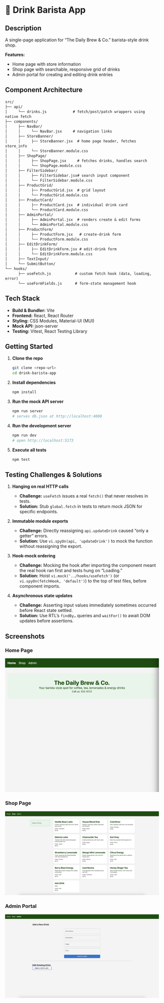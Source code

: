 # 🍹 Drink Barista App

## Description

A single-page application for “The Daily Brew & Co.” barista-style drink shop.

**Features:**

- Home page with store information
- Shop page with searchable, responsive grid of drinks
- Admin portal for creating and editing drink entries

## Component Architecture

```text
src/
├── api/
│     └── drinks.js            # fetch/post/patch wrappers using native fetch
├── components/
│     ├── NavBar/
│     │     └── NavBar.jsx     # navigation links
│     ├── StoreBanner/
│     │     ├── StoreBanner.jsx  # home page header, fetches store_info
│     │     └── StoreBanner.module.css
│     ├── ShopPage/
│     │     ├── ShopPage.jsx     # fetches drinks, handles search
│     │     └── ShopPage.module.css
│     ├── FilterSidebar/
│     │     ├── FilterSidebar.jsx# search input component
│     │     └── FilterSidebar.module.css
│     ├── ProductGrid/
│     │     ├── ProductGrid.jsx  # grid layout
│     │     └── ProductGrid.module.css
│     ├── ProductCard/
│     │     ├── ProductCard.jsx  # individual drink card
│     │     └── ProductCard.module.css
│     ├── AdminPortal/
│     │     ├── AdminPortal.jsx  # renders create & edit forms
│     │     └── AdminPortal.module.css
│     ├── ProductForm/
│     │     ├── ProductForm.jsx   # create-drink form
│     │     └── ProductForm.module.css
│     ├── EditDrinkForm/
│     │     ├── EditDrinkForm.jsx # edit-drink form
│     │     └── EditDrinkForm.module.css
│     ├── TextInput/
│     └── SubmitButton/
└── hooks/
      ├── useFetch.js           # custom fetch hook (data, loading, error)
      └── useFormFields.js      # form-state management hook
```

## Tech Stack

- **Build & Bundler:** Vite
- **Frontend:** React, React Router
- **Styling:** CSS Modules, Material-UI (MUI)
- **Mock API:** json-server
- **Testing:** Vitest, React Testing Library

## Getting Started

1. **Clone the repo**

   ```bash
   git clone <repo-url>
   cd drink-barista-app
   ```

2. **Install dependencies**

   ```bash
   npm install
   ```

3. **Run the mock API server**

   ```bash
   npm run server
   # serves db.json at http://localhost:4000
   ```

4. **Run the development server**

   ```bash
   npm run dev
   # open http://localhost:5173
   ```

5. **Execute all tests**
   ```bash
   npm test
   ```

## Testing Challenges & Solutions

1. **Hanging on real HTTP calls**

   - **Challenge:** `useFetch` issues a real `fetch()` that never resolves in tests.
   - **Solution:** Stub `global.fetch` in tests to return mock JSON for specific endpoints.

2. **Immutable module exports**

   - **Challenge:** Directly reassigning `api.updateDrink` caused “only a getter” errors.
   - **Solution:** Use `vi.spyOn(api, 'updateDrink')` to mock the function without reassigning the export.

3. **Hook-mock ordering**

   - **Challenge:** Mocking the hook after importing the component meant the real hook ran first and tests hung on “Loading.”
   - **Solution:** Hoist `vi.mock('../hooks/useFetch')` (or `vi.spyOn(fetchHook, 'default')`) to the top of test files, before component imports.

4. **Asynchronous state updates**
   - **Challenge:** Asserting input values immediately sometimes occurred before React state settled.
   - **Solution:** Use RTL’s `findBy…` queries and `waitFor()` to await DOM updates before assertions.

## Screenshots

### Home Page

![Home Page Screenshot](./src/assets/home-page.png)

### Shop Page

![Shop Page Screenshot](./src/assets/shop-page.png)

### Admin Portal

![Admin Portal Screenshot](./src/assets/admin-page.png)
